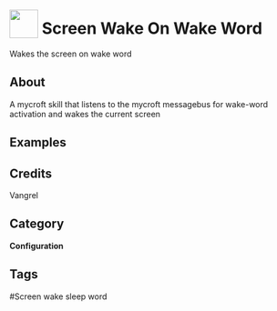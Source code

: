 # <img src="https://raw.githack.com/FortAwesome/Font-Awesome/master/svgs/solid/bed.svg" card_color="#22A7F0" width="50" height="50" style="vertical-align:bottom"/> Screen Wake On Wake Word
Wakes the screen on wake word

## About
A mycroft skill that listens to the mycroft messagebus for wake-word activation and wakes the current screen

## Examples

## Credits
Vangrel

## Category
**Configuration**

## Tags
#Screen wake sleep word

